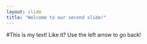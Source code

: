 ```yaml
---
layout: slide
title: "Welcome to our second slide!"
---
```

#This is my text! Like it?
Use the left arrow to go back!

